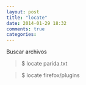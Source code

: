 ```yaml
---
layout: post
title: "locate"
date: 2014-01-29 18:32
comments: true
categories: 
---
```

Buscar archivos 

>$ locate parida.txt

>$ locate firefox/plugins

